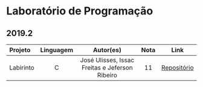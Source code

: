 # Laboratório de Programação

## 2019.2

Projeto | Linguagem | Autor(es) | Nota | Link
:------ | :-------: | :-------:  | :--: | :---:
Labirinto | C |  José Ulisses, Issac Freitas e Jeferson Ribeiro | 11 | [Repositório](https://github.com/jos3s/Faculdade-Projetos/tree/master/LABORATORIO/Labirinto)
